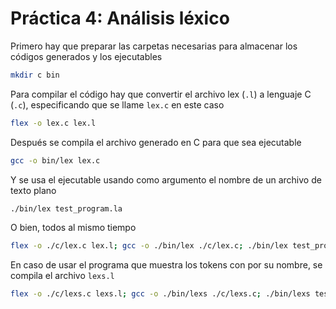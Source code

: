 # Práctica 4: Análisis léxico

Primero hay que preparar las carpetas necesarias para almacenar los códigos generados y los ejecutables

```bash
mkdir c bin
```

Para compilar el código hay que convertir el archivo lex (`.l`) a lenguaje C (`.c`), especificando que se llame `lex.c` en este caso

```bash
flex -o lex.c lex.l
```

Después se compila el archivo generado en C para que sea ejecutable

```bash
gcc -o bin/lex lex.c
```

Y se usa el ejecutable usando como argumento el nombre de un archivo de texto plano

```bash
./bin/lex test_program.la
```

O bien, todos al mismo tiempo

```bash
flex -o ./c/lex.c lex.l; gcc -o ./bin/lex ./c/lex.c; ./bin/lex test_program.la
```

En caso de usar el programa que muestra los tokens con por su nombre, se compila el archivo `lexs.l`

```bash
flex -o ./c/lexs.c lexs.l; gcc -o ./bin/lexs ./c/lexs.c; ./bin/lexs test_program.la
```
